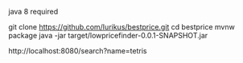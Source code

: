 java 8 required

git clone https://github.com/Iurikus/bestprice.git
cd bestprice
mvnw package
java -jar target/lowpricefinder-0.0.1-SNAPSHOT.jar

http://localhost:8080/search?name=tetris